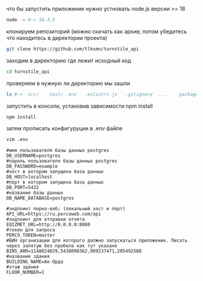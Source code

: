 что бы запустить приложение нужно устновать node.js версии >= 18
```bash
node -v #-> 18.4.5
```

клонируем репозиторий (можно скачать как архив; потом убедитесь что находитесь в директории проекта)
```bash
git clone https://github.com/tlksmn/turnstile_api
```
заходим в директорию где лежит исходный код
```bash
cd turnstile_api
```
проверяем в нужную ли директорию мы зашли
```bash
ls #->  src/    test/ .env   .eslintrc.js   .gitignore  ....    package.json     ....
```
запустить в консоли, установив зависимости npm install
```bash
npm install
```
затем прописать конфигуруции в .env файле
```bash
vim .env
```
```dotenv
#имя пользователя базы данных postgres
DB_USERNAME=postgres
#пароль пользователя базы данных postgres
DB_PASSWORD=example
#хост в котором запущена база данных
DB_HOST=localhost
#порт в котором запущена база данных
DB_PORT=5432
#название базы данных
DB_NAME_DATABASE=postgres
```

```dotenv
#эндпоинт перко-веб; (локальный хост и порт)
API_URL=https://ru.percoweb.com/api
#эндпоинт для отправки отчета
EQIZMET_URL=http://0.0.0.0:8080
#токен для запроса
PERCO_TOKEN=master
#БИН организации для которого должно запускаться приложение. Писать через запятую без пробела как тут указано
BINS_ARR=1148024829,5438098362,909237471,205492580
#название здания
BUILDING_NAME=Ак-Орда
#этаж здания
FLOOR_NUMBER=1
```
